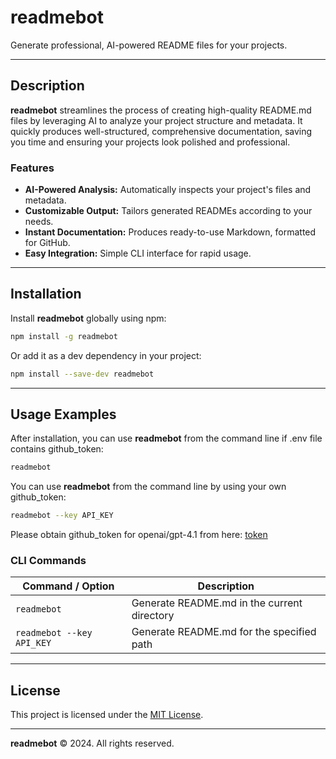 # readmebot

Generate professional, AI-powered README files for your projects.

---

## Description

**readmebot** streamlines the process of creating high-quality README.md files by leveraging AI to analyze your project structure and metadata. It quickly produces well-structured, comprehensive documentation, saving you time and ensuring your projects look polished and professional.

### Features

- **AI-Powered Analysis:** Automatically inspects your project's files and metadata.
- **Customizable Output:** Tailors generated READMEs according to your needs.
- **Instant Documentation:** Produces ready-to-use Markdown, formatted for GitHub.
- **Easy Integration:** Simple CLI interface for rapid usage.

---

## Installation

Install **readmebot** globally using npm:

```bash
npm install -g readmebot
```

Or add it as a dev dependency in your project:

```bash
npm install --save-dev readmebot
```

---

## Usage Examples

After installation, you can use **readmebot** from the command line if .env file contains github_token:

```bash
readmebot
```

You can use **readmebot** from the command line by using your own github_token:

```bash
readmebot --key API_KEY
```

Please obtain github_token for openai/gpt-4.1 from here: [token](https://github.com/marketplace/models/azure-openai/gpt-4-1/playground)

### CLI Commands

| Command / Option         | Description                                 |
|--------------------------|---------------------------------------------|
| `readmebot`              | Generate README.md in the current directory |
| `readmebot --key API_KEY`| Generate README.md for the specified path   |

---

## License

This project is licensed under the [MIT License](LICENSE).

---


**readmebot** © 2024. All rights reserved.